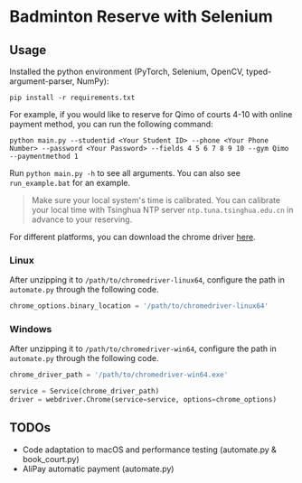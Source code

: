 # Badminton Reserve with Selenium

## Usage

Installed the python environment (PyTorch, Selenium, OpenCV, typed-argument-parser, NumPy):

```shell
pip install -r requirements.txt
```

For example, if you would like to reserve for Qimo of courts 4-10 with online payment method, you can run the following command:

```shell
python main.py --studentid <Your Student ID> --phone <Your Phone Number> --password <Your Password> --fields 4 5 6 7 8 9 10 --gym Qimo --paymentmethod 1
```

Run `python main.py -h` to see all arguments. You can also see `run_example.bat` for an example.

> Make sure your local system's time is calibrated. You can calibrate your local time with Tsinghua NTP server `ntp.tuna.tsinghua.edu.cn` in advance to your reserving.


For different platforms, you can download the chrome driver [here](https://googlechromelabs.github.io/chrome-for-testing/).
### Linux
After unzipping it to `/path/to/chromedriver-linux64`, configure the path in `automate.py` through the following code.
```python
chrome_options.binary_location = '/path/to/chromedriver-linux64'
```

### Windows
After unzipping it to `/path/to/chromedriver-win64`, configure the path in `automate.py` through the following code.
```python
chrome_driver_path = '/path/to/chromedriver-win64.exe'

service = Service(chrome_driver_path)
driver = webdriver.Chrome(service=service, options=chrome_options)
```


## TODOs

- Code adaptation to macOS and performance testing (automate.py & book_court.py)
- AliPay automatic payment (automate.py)
